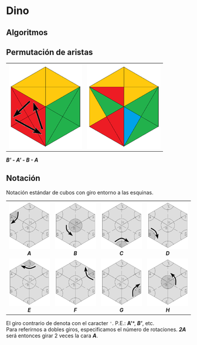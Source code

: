 # Dino

## Algoritmos

## Permutación de aristas

|||
|---|---|
|<img src="./img/perm_aris1-1.png" width = 200>|<img src="./img/perm_aris1-2.png" width = 200>|

***B' - A' - B - A***

## Notación

Notación estándar de cubos con giro entorno a las esquinas.

|||||
|---|---|---|---|
|![A](./img/A.png)***<div align="center">A</div>***|![B](./img/B.png)***<div align="center">B</div>***|![C](./img/C.png)***<div align="center">C</div>***|![D](./img/D.png)***<div align="center">D</div>***|
|![E](./img/E.png)***<div align="center">E</div>***|![F](./img/F.png)***<div align="center">F</div>***|![G](./img/G.png)***<div align="center">G</div>***|![H](./img/H.png)***<div align="center">H</div>***|

El giro contrario de denota con el caracter `'`. P.E.: **A'***, ***B'***, etc.  
Para referirnos a dobles giros, especificamos el número de rotaciones. ***2A*** será entonces girar 2 veces la cara ***A***.
